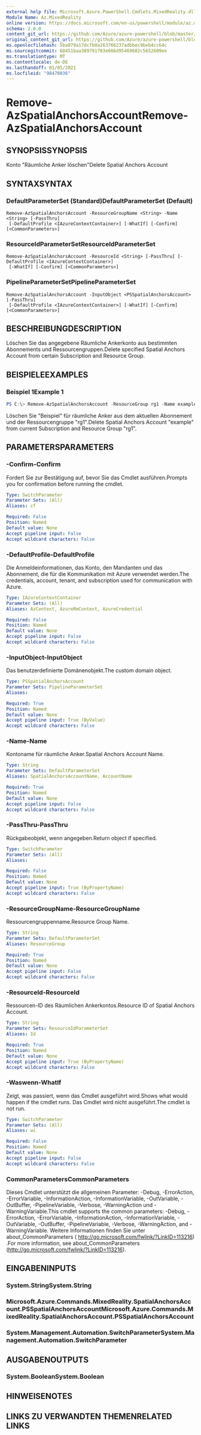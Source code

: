 ```yaml
---
external help file: Microsoft.Azure.PowerShell.Cmdlets.MixedReality.dll-Help.xml
Module Name: Az.MixedReality
online version: https://docs.microsoft.com/en-us/powershell/module/az.mixedreality/remove-azspatialanchorsaccount
schema: 2.0.0
content_git_url: https://github.com/Azure/azure-powershell/blob/master/src/MixedReality/MixedReality/help/Remove-AzSpatialAnchorsAccount.md
original_content_git_url: https://github.com/Azure/azure-powershell/blob/master/src/MixedReality/MixedReality/help/Remove-AzSpatialAnchorsAccount.md
ms.openlocfilehash: 5ba079a17dcfb0a263766237adbbec9beb4cc64c
ms.sourcegitcommit: 68451baa389791703e666d95469602c5652609ee
ms.translationtype: MT
ms.contentlocale: de-DE
ms.lasthandoff: 01/05/2021
ms.locfileid: "98470036"
---
```

# <span data-ttu-id="01e1c-101">Remove-AzSpatialAnchorsAccount</span><span class="sxs-lookup"><span data-stu-id="01e1c-101">Remove-AzSpatialAnchorsAccount</span></span>

## <span data-ttu-id="01e1c-102">SYNOPSIS</span><span class="sxs-lookup"><span data-stu-id="01e1c-102">SYNOPSIS</span></span>
<span data-ttu-id="01e1c-103">Konto "Räumliche Anker löschen"</span><span class="sxs-lookup"><span data-stu-id="01e1c-103">Delete Spatial Anchors Account</span></span>

## <span data-ttu-id="01e1c-104">SYNTAX</span><span class="sxs-lookup"><span data-stu-id="01e1c-104">SYNTAX</span></span>

### <span data-ttu-id="01e1c-105">DefaultParameterSet (Standard)</span><span class="sxs-lookup"><span data-stu-id="01e1c-105">DefaultParameterSet (Default)</span></span>
```
Remove-AzSpatialAnchorsAccount -ResourceGroupName <String> -Name <String> [-PassThru]
 [-DefaultProfile <IAzureContextContainer>] [-WhatIf] [-Confirm] [<CommonParameters>]
```

### <span data-ttu-id="01e1c-106">ResourceIdParameterSet</span><span class="sxs-lookup"><span data-stu-id="01e1c-106">ResourceIdParameterSet</span></span>
```
Remove-AzSpatialAnchorsAccount -ResourceId <String> [-PassThru] [-DefaultProfile <IAzureContextContainer>]
 [-WhatIf] [-Confirm] [<CommonParameters>]
```

### <span data-ttu-id="01e1c-107">PipelineParameterSet</span><span class="sxs-lookup"><span data-stu-id="01e1c-107">PipelineParameterSet</span></span>
```
Remove-AzSpatialAnchorsAccount -InputObject <PSSpatialAnchorsAccount> [-PassThru]
 [-DefaultProfile <IAzureContextContainer>] [-WhatIf] [-Confirm] [<CommonParameters>]
```

## <span data-ttu-id="01e1c-108">BESCHREIBUNG</span><span class="sxs-lookup"><span data-stu-id="01e1c-108">DESCRIPTION</span></span>
<span data-ttu-id="01e1c-109">Löschen Sie das angegebene Räumliche Ankerkonto aus bestimmten Abonnements und Ressourcengruppen.</span><span class="sxs-lookup"><span data-stu-id="01e1c-109">Delete specified Spatial Anchors Account from certain Subscription and Resource Group.</span></span>

## <span data-ttu-id="01e1c-110">BEISPIELE</span><span class="sxs-lookup"><span data-stu-id="01e1c-110">EXAMPLES</span></span>

### <span data-ttu-id="01e1c-111">Beispiel 1</span><span class="sxs-lookup"><span data-stu-id="01e1c-111">Example 1</span></span>
```powershell
PS C:\> Remove-AzSpatialAnchorsAccount -ResourceGroup rg1 -Name example
```

<span data-ttu-id="01e1c-112">Löschen Sie "Beispiel" für räumliche Anker aus dem aktuellen Abonnement und der Ressourcengruppe "rg1".</span><span class="sxs-lookup"><span data-stu-id="01e1c-112">Delete Spatial Anchors Account "example" from current Subscription and Resource Group "rg1".</span></span>

## <span data-ttu-id="01e1c-113">PARAMETERS</span><span class="sxs-lookup"><span data-stu-id="01e1c-113">PARAMETERS</span></span>

### <span data-ttu-id="01e1c-114">-Confirm</span><span class="sxs-lookup"><span data-stu-id="01e1c-114">-Confirm</span></span>
<span data-ttu-id="01e1c-115">Fordert Sie zur Bestätigung auf, bevor Sie das Cmdlet ausführen.</span><span class="sxs-lookup"><span data-stu-id="01e1c-115">Prompts you for confirmation before running the cmdlet.</span></span>

```yaml
Type: SwitchParameter
Parameter Sets: (All)
Aliases: cf

Required: False
Position: Named
Default value: None
Accept pipeline input: False
Accept wildcard characters: False
```

### <span data-ttu-id="01e1c-116">-DefaultProfile</span><span class="sxs-lookup"><span data-stu-id="01e1c-116">-DefaultProfile</span></span>
<span data-ttu-id="01e1c-117">Die Anmeldeinformationen, das Konto, den Mandanten und das Abonnement, die für die Kommunikation mit Azure verwendet werden.</span><span class="sxs-lookup"><span data-stu-id="01e1c-117">The credentials, account, tenant, and subscription used for communication with Azure.</span></span>

```yaml
Type: IAzureContextContainer
Parameter Sets: (All)
Aliases: AzContext, AzureRmContext, AzureCredential

Required: False
Position: Named
Default value: None
Accept pipeline input: False
Accept wildcard characters: False
```

### <span data-ttu-id="01e1c-118">-InputObject</span><span class="sxs-lookup"><span data-stu-id="01e1c-118">-InputObject</span></span>
<span data-ttu-id="01e1c-119">Das benutzerdefinierte Domänenobjekt.</span><span class="sxs-lookup"><span data-stu-id="01e1c-119">The custom domain object.</span></span>

```yaml
Type: PSSpatialAnchorsAccount
Parameter Sets: PipelineParameterSet
Aliases:

Required: True
Position: Named
Default value: None
Accept pipeline input: True (ByValue)
Accept wildcard characters: False
```

### <span data-ttu-id="01e1c-120">-Name</span><span class="sxs-lookup"><span data-stu-id="01e1c-120">-Name</span></span>
<span data-ttu-id="01e1c-121">Kontoname für räumliche Anker.</span><span class="sxs-lookup"><span data-stu-id="01e1c-121">Spatial Anchors Account Name.</span></span>

```yaml
Type: String
Parameter Sets: DefaultParameterSet
Aliases: SpatialAnchorsAccountName, AccountName

Required: True
Position: Named
Default value: None
Accept pipeline input: False
Accept wildcard characters: False
```

### <span data-ttu-id="01e1c-122">-PassThru</span><span class="sxs-lookup"><span data-stu-id="01e1c-122">-PassThru</span></span>
<span data-ttu-id="01e1c-123">Rückgabeobjekt, wenn angegeben.</span><span class="sxs-lookup"><span data-stu-id="01e1c-123">Return object if specified.</span></span>

```yaml
Type: SwitchParameter
Parameter Sets: (All)
Aliases:

Required: False
Position: Named
Default value: None
Accept pipeline input: True (ByPropertyName)
Accept wildcard characters: False
```

### <span data-ttu-id="01e1c-124">-ResourceGroupName</span><span class="sxs-lookup"><span data-stu-id="01e1c-124">-ResourceGroupName</span></span>
<span data-ttu-id="01e1c-125">Ressourcengruppenname.</span><span class="sxs-lookup"><span data-stu-id="01e1c-125">Resource Group Name.</span></span>

```yaml
Type: String
Parameter Sets: DefaultParameterSet
Aliases: ResourceGroup

Required: True
Position: Named
Default value: None
Accept pipeline input: False
Accept wildcard characters: False
```

### <span data-ttu-id="01e1c-126">-ResourceId</span><span class="sxs-lookup"><span data-stu-id="01e1c-126">-ResourceId</span></span>
<span data-ttu-id="01e1c-127">Ressourcen-ID des Räumlichen Ankerkontos.</span><span class="sxs-lookup"><span data-stu-id="01e1c-127">Resource ID of Spatial Anchors Account.</span></span>

```yaml
Type: String
Parameter Sets: ResourceIdParameterSet
Aliases: Id

Required: True
Position: Named
Default value: None
Accept pipeline input: True (ByPropertyName)
Accept wildcard characters: False
```

### <span data-ttu-id="01e1c-128">-Waswenn</span><span class="sxs-lookup"><span data-stu-id="01e1c-128">-WhatIf</span></span>
<span data-ttu-id="01e1c-129">Zeigt, was passiert, wenn das Cmdlet ausgeführt wird.</span><span class="sxs-lookup"><span data-stu-id="01e1c-129">Shows what would happen if the cmdlet runs.</span></span>
<span data-ttu-id="01e1c-130">Das Cmdlet wird nicht ausgeführt.</span><span class="sxs-lookup"><span data-stu-id="01e1c-130">The cmdlet is not run.</span></span>

```yaml
Type: SwitchParameter
Parameter Sets: (All)
Aliases: wi

Required: False
Position: Named
Default value: None
Accept pipeline input: False
Accept wildcard characters: False
```

### <span data-ttu-id="01e1c-131">CommonParameters</span><span class="sxs-lookup"><span data-stu-id="01e1c-131">CommonParameters</span></span>
<span data-ttu-id="01e1c-132">Dieses Cmdlet unterstützt die allgemeinen Parameter: -Debug, -ErrorAction, -ErrorVariable, -InformationAction, -InformationVariable, -OutVariable, -OutBuffer, -PipelineVariable, -Verbose, -WarningAction und -WarningVariable.</span><span class="sxs-lookup"><span data-stu-id="01e1c-132">This cmdlet supports the common parameters: -Debug, -ErrorAction, -ErrorVariable, -InformationAction, -InformationVariable, -OutVariable, -OutBuffer, -PipelineVariable, -Verbose, -WarningAction, and -WarningVariable.</span></span>
<span data-ttu-id="01e1c-133">Weitere Informationen finden Sie unter about_CommonParameters ( http://go.microsoft.com/fwlink/?LinkID=113216) .</span><span class="sxs-lookup"><span data-stu-id="01e1c-133">For more information, see about_CommonParameters (http://go.microsoft.com/fwlink/?LinkID=113216).</span></span>

## <span data-ttu-id="01e1c-134">EINGABEN</span><span class="sxs-lookup"><span data-stu-id="01e1c-134">INPUTS</span></span>

### <span data-ttu-id="01e1c-135">System.String</span><span class="sxs-lookup"><span data-stu-id="01e1c-135">System.String</span></span>

### <span data-ttu-id="01e1c-136">Microsoft.Azure.Commands.MixedReality.SpatialAnchorsAccount.PSSpatialAnchorsAccount</span><span class="sxs-lookup"><span data-stu-id="01e1c-136">Microsoft.Azure.Commands.MixedReality.SpatialAnchorsAccount.PSSpatialAnchorsAccount</span></span>

### <span data-ttu-id="01e1c-137">System.Management.Automation.SwitchParameter</span><span class="sxs-lookup"><span data-stu-id="01e1c-137">System.Management.Automation.SwitchParameter</span></span>

## <span data-ttu-id="01e1c-138">AUSGABEN</span><span class="sxs-lookup"><span data-stu-id="01e1c-138">OUTPUTS</span></span>

### <span data-ttu-id="01e1c-139">System.Boolean</span><span class="sxs-lookup"><span data-stu-id="01e1c-139">System.Boolean</span></span>

## <span data-ttu-id="01e1c-140">HINWEISE</span><span class="sxs-lookup"><span data-stu-id="01e1c-140">NOTES</span></span>

## <span data-ttu-id="01e1c-141">LINKS ZU VERWANDTEN THEMEN</span><span class="sxs-lookup"><span data-stu-id="01e1c-141">RELATED LINKS</span></span>
